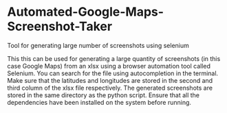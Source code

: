 # Automated-Google-Maps-Screenshot-Taker
Tool for generating large number of screenshots using selenium

This this can be used for generating a large quantity of screenshots (in this case Google Maps) from an xlsx using a browser automation tool called Selenium. You can search for the file using autocompletion in the terminal. Make sure that the latitudes and longitudes are stored in the second and third column of the xlsx file respectively. The generated screenshots are stored in the same directory as the python script. Ensure that all the dependencies have been installed on the system before running.
